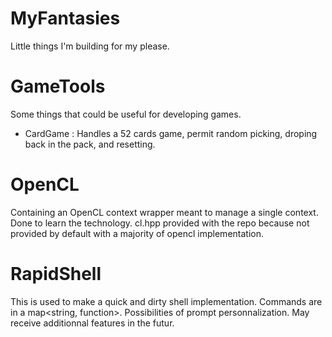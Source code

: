 MyFantasies
===========

Little things I'm building for my please.


GameTools
===========

Some things that could be useful for developing games.

 - CardGame : Handles a 52 cards game, permit random picking, droping back in the pack, and resetting.


OpenCL
===========
 
Containing an OpenCL context wrapper meant to manage a single context. Done to learn the technology.
cl.hpp provided with the repo because not provided by default with a majority of opencl implementation.

RapidShell
===========

This is used to make a quick and dirty shell implementation.
Commands are in a map<string, function>. Possibilities of prompt personnalization.
May receive additionnal features in the futur.
